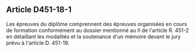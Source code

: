 ## Article D451-18-1

Les épreuves du diplôme comprennent des épreuves organisées en cours de formation conformément au
dossier mentionné au II de l'article R. 451-2 en détaillant les modalités et la soutenance d'un mémoire devant
le jury prévu à l'article D. 451-19.

